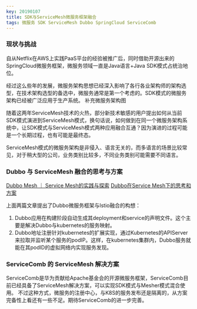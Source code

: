 ```yaml
---
key: 20190107
title: SDK与ServiceMesh微服务框架融合
tags: 微服务 SDK ServiceMesh Dubbo SpringCloud ServiceComb
---
```


### 现状与挑战
自从Netflix在AWS上实践PaaS平台的经验被推广后，同时借助开源出来的SpringCloud微服务框架，微服务领域一直是Java语言+Java SDK模式占统治地位。

经过这么些年的发展，微服务架构思想已经深入影响了各行各业架构师的架构选型，在技术架构选型的备选中，微服务通常是第一个考虑的。SDK模式的微服务架构已经被广泛应用于生产系统。
补充微服务架构图

随着这两年ServiceMesh技术的火热，部分新技术敏感的用户提出如何从当前SDK模式演进到ServiceMesh模式，换句话说，如何做到在同一个微服务架构系统中，让SDK模式与ServiceMesh模式两种应用融合互通？因为演进的过程可能是一个长期过程，也有可能是最终态。

ServiceMesh模式的微服务架构是非侵入、语言无关的，而多语言的场景比较常见，对于稍大型的公司，业务类别比较多，不同业务类别可能需要不同语言。

### Dubbo 与 ServiceMesh 融合的思考与方案
[Dubbo Mesh ｜ Service Mesh的实践与探索](http://dubbo.apache.org/zh-cn/blog/dubbo-mesh-service-mesh-exploring.html)
[Dubbo在Service Mesh下的思考和方案](http://dubbo.apache.org/zh-cn/blog/dubbo-mesh-in-thinking.html)

上面两篇文章提出了Dubbo微服务框架与Istio融合的构想：
1. Dubbo应用在构建阶段自动生成其deployment和service的声明文件。这个主要是解决Dubbo与kubernetes的服务映射。
2. Dubbo地址注册针对kubernetes的扩展实现，通过Kubernetes的APIServer来拉取并监听某个服务的podIP。这样，在kubernetes集群内，Dubbo服务就能在其podID的虚拟网络内实现服务发现。

### ServiceComb 的 ServiceMesh 解决方案
ServiceComb是华为贡献给Apache基金会的开源微服务框架，ServiceComb目前已经具备了ServiceMesh解决方案，可以实现SDK模式与Mesher模式混合使用。
不过这种方式，微服务的注册中心，与K8S的服务发布还是隔离的，从方案完备性上看还有一些不足。期待ServiceComb的进一步完善。
